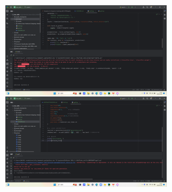 <img src="picture/11.png" width="800" alt="截图一" />
<img src="picture/12.png" width="800" alt="截图二" />